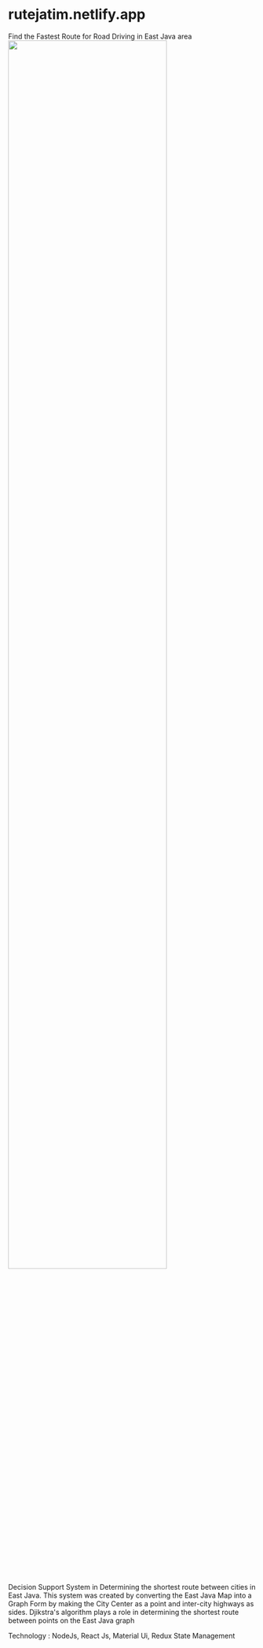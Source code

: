 # rutejatim.netlify.app
Find the Fastest Route for Road Driving in East Java area
<br>
<img width="80%" src="https://raw.githubusercontent.com/rozinhilmi/rutejatim.netlify.app/main/src/assets/preview.png">
<br>
<p>Decision Support System in Determining the shortest route between cities in East Java. This system was created by converting the East Java Map into a Graph Form by making the City Center as a point and inter-city highways as sides. Djikstra's algorithm plays a role in determining the shortest route between points on the East Java graph

Technology : NodeJs, React Js, Material Ui, Redux State Management
